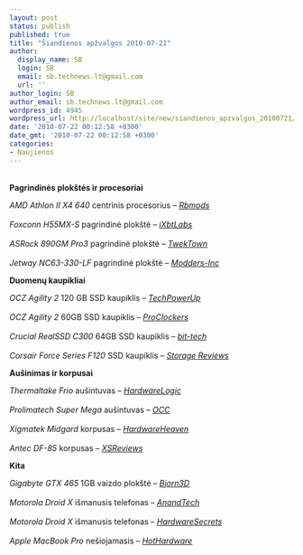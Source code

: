 ```yaml
---
layout: post
status: publish
published: true
title: "Šiandienos apžvalgos 2010-07-21"
author:
  display_name: SB
  login: SB
  email: sb.technews.lt@gmail.com
  url: ''
author_login: SB
author_email: sb.technews.lt@gmail.com
wordpress_id: 4945
wordpress_url: http://localhost/site/new/siandienos_apzvalgos_20100721/
date: '2010-07-22 00:12:58 +0300'
date_gmt: '2010-07-22 00:12:58 +0300'
categories:
- Naujienos
---
```

<p>
<br /><b>Pagrindinės plokštės ir procesoriai</b></p>
<p><i>AMD Athlon II X4 640</i> centrinis procesorius – <i><a class="ns" href=" http://www.rbmods.com/content/25058/introduction--specifications.aspx">Rbmods</a></i><br />
<br /><i>Foxconn H55MX-S</i> pagrindinė plokštė – <i><a class="ns" href=" http://ixbtlabs.com/articles3/mainboard/foxconn-h55mx-s-i55h-p1.html">iXbtLabs</a></i><br />
<br /><i>ASRock 890GM Pro3</i> pagrindinė plokštė – <i><a class="ns" href=" http://www.tweaktown.com/reviews/3412/asrock_890gm_pro3_amd_890gx_motherboard/index.html">TwekTown</a></i><br />
<br /><i>Jetway NC63-330-LF</i> pagrindinė plokštė – <i><a class="ns" href=" http://www.modders-inc.com/modules.php?name=NDReviews&op=Story&reid=323">Modders-Inc</a></i></p>
<p><b>Duomenų kaupikliai</b></p>
<p><i>OCZ Agility 2</i> 120 GB SSD kaupiklis – <i><a class="ns" href="http://www.techpowerup.com/reviews/OCZ/Agility_2_120_GB/">TechPowerUp</a></i><br />
<br /><i>OCZ Agility 2</i> 60GB SSD kaupiklis – <i><a class="ns" href="http://www.pro-clockers.com/storage/1550-ocz-agility-2-sandforce-based-60gb-solid-state-drive.html">ProClockers</a></i><br />
<br /><i>Crucial RealSSD C300</i> 64GB SSD kaupiklis – <i><a class="ns" href="http://www.pro-clockers.com/storage/1550-ocz-agility-2-sandforce-based-60gb-solid-state-drive.html">bit-tech</a></i><br />
<br /><i>Corsair Force Series F120</i> SSD kaupiklis – <i><a class="ns" href="http://www.storagereview.com/corsair_force_series_f120_ssd_review">Storage Reviews</a></i></p>
<p><b>Aušinimas ir korpusai</b></p>
<p><i>Thermaltake Frio</i> aušintuvas – <i><a class="ns" href="http://www.hardwarelogic.com/articles.php?id=8771">HardwareLogic</a></i><br />
<br /><i>Prolimatech Super Mega</i> aušintuvas – <i><a class="ns" href="http://www.overclockersclub.com/reviews/prolimatec_super_mega/">OCC</a></i><br />
<br /><i>Xigmatek Midgard</i> korpusas – <i><a class="ns" href="http://www.hardwareheaven.com/reviews/1002/pg1/xigmatek-midgard-case-review-introduction.html">HardwareHeaven</a></i><br />
<br /><i>Antec DF-85</i> korpusas – <i><a class="ns" href="http://www.xsreviews.co.uk/reviews/games/antec-df-85/">XSReviews</a></i></p>
<p><b>Kita</b></p>
<p><i>Gigabyte GTX 465</i> 1GB vaizdo plokštė – <i><a class="ns" href="http://www.bjorn3d.com/read.php?cID=1874">Bjorn3D</a></i><br />
<br /><i>Motorola Droid X</i> išmanusis telefonas – <i><a class="ns" href="http://www.anandtech.com/show/3826/motorola-droid-x-thoroughly-reviewed">AnandTech</a></i><br />
<br /><i>Motorola Droid X</i> išmanusis telefonas – <i><a class="ns" href="http://www.hardwaresecrets.com/article/Motorola-Droid-X-Cell-Phone-Review/1051">HardwareSecrets</a></i><br />
<br /><i>Apple MacBook Pro</i> nešiojamasis – <i><a class="ns" href="http://hothardware.com/Reviews/Apple-MacBook-Pro-15inch-Review/">HotHardware</a></i><br /></p>
